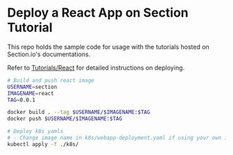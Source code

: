 # Deploy a React App on Section Tutorial

This repo holds the sample code for usage with the tutorials hosted on Section.io's documentations.

Refer to [Tutorials/React](https://www.section.io/docs/tutorials/react) for detailed instructions on deploying.

```bash
# Build and push react image
USERNAME=section
IMAGENAME=react
TAG=0.0.1

docker build . --tag $USERNAME/$IMAGENAME:$TAG
docker push $USERNAME/$IMAGENAME:$TAG

# Deploy k8s yamls
# - Change image name in k8s/webapp-deployment.yaml if using your own image instead
kubectl apply -f ./k8s/
```
